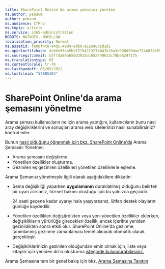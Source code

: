 ```yaml
---
title: SharePoint Online'da arama şemasını yönetme
ms.author: pebaum
author: pebaum
ms.audience: ITPro
ms.topic: article
ms.service: o365-administration
ROBOTS: NOINDEX, NOFOLLOW
localization_priority: Normal
ms.assetid: fe00f4c0-44d5-49d4-9db0-a62698bcd1d1
ms.openlocfilehash: 8eb0e93ea5bbf2154213274041b28a3c908090dae724b8f8e55fa2fb05f16d86
ms.sourcegitcommit: b5f7da89a650d2915dc652449623c78be6247175
ms.translationtype: MT
ms.contentlocale: tr-TR
ms.lasthandoff: 08/05/2021
ms.locfileid: "54085104"
---
```

# <a name="manage-search-schema-in-sharepoint-online"></a>SharePoint Online'da arama şemasını yönetme

Arama şeması kullanıcıların ne için arama yaptığını, kullanıcıların bunu nasıl aray değişikliklerini ve sonuçları arama web sitelerinizi nasıl sunabilirsiniz? kontrol eder. 

Bunun [nasıl olduğunu öğrenmek için bkz. SharePoint Online'da](https://docs.microsoft.com/sharepoint/manage-search-schema) Arama Şemasını Yönetme: 
- Arama şemasını değiştirme.
- Yönetilen özellikler oluşturma.
- Gezinilen eş gezinilen özellikleri yönetilen özelliklerle eşleme.

Arama Şemanızı yönetmeyle ilgili olarak aşağıdakilere dikkatin:

- Şema değişikliği yaparken **uygulamanın** duraklatılmış olduğunu belirten bir uyarı alırsanız, hizmet bakımı oluştuğu için bu yalnızca geçicidir. 

    24 saati geçene kadar uyarıyı hala yaşıyorsanız, lütfen destek olaylarını günlüğe kaydedilir.
- Yönetilen özellikleri değiştirdikten veya yeni yönetilen özellikler eklerken, değişikliklerin yürürlüğe girecekleri özellik, ancak içerikte yeniden gezinildikten sonra etkili olur. SharePoint Online'da gezinme, tanımlanmış gezinme zamanlaması temel alınarak otomatik olarak gerçekleşir.
- Değişikliklerinizin gezinilen olduğundan emin olmak için, liste veya kitaplık için yeniden dizin oluşturma [isteğinde bulundurabilirsiniz.](https://docs.microsoft.com/sharepoint/manage-search-schema#request-re-indexing-of-a-document-library-or-list) 

Arama Şemasına tam bir genel bakış için bkz. [Arama Şemasına Tanıtım](https://blogs.technet.microsoft.com/tothesharepoint/2012/11/25/introducing-search-schema-for-sharepoint-2013/) 


